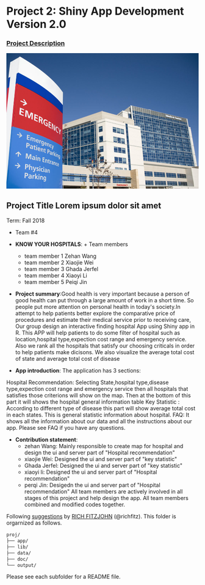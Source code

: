 # Project 2: Shiny App Development Version 2.0

### [Project Description](doc/project2_desc.md)

![screenshot](doc/Hospital.jpg)

## Project Title Lorem ipsum dolor sit amet
Term: Fall 2018

+ Team #4
+ **KNOW YOUR HOSPITALS**: + Team members
	+ team member 1 Zehan Wang
	+ team member 2 Xiaojie Wei
	+ team member 3 Ghada Jerfel
	+ team member 4 Xiaoyi Li
	+ team member 5 Peiqi Jin

+ **Project summary**:Good health is very important because a person of good health can put through a large amount of work in a short time. So people put more attention on personal health in today's society.In attempt to help patients better explore the comparative price of procedures and estimate their medical service prior to receiving care, Our group design an interactive finding hospital App using Shiny app in R. This APP will help patients to do some filter of hospital such as location,hospital type,expection cost range and emergency service. Also we rank all the hospitals that satisfy our choosing criticals in order to help patients make dicisons. We also visualize the average total cost of state and average total cost of disease

+ **App introduction**:
The application has 3 sections:

Hospital Recommendation: Selecting State,hospital type,disease type,expection cost range and emergency service then all hospitals that satisfies those criterions will show on the map. Then at the bottom of this part it will shows the hospital general information table 
Key Statistic : According to different type of disease this part will show average total cost in each states. This is general statistic information about hospital.
FAQ: It shows all the information about our data and all the instructions about our app. Please see FAQ if you have any questions.

+ **Contribution statement**: 
  + zehan Wang: Mainly responsible to create map for hospital and design the ui and server part of "Hospital recommendation"
  + xiaojie Wei: Designed the ui and server part of "key statistic"
  + Ghada Jerfel: Designed the ui and server part of "key statistic"
  + xiaoyi li: Designed the ui and server part of "Hospital recommendation"
  + perqi Jin: Desigedn the ui and server part of "Hospital recommendation"
All team members are actively involved in all stages of this project and help design the app. All team members combined and modified codes together.







Following [suggestions](http://nicercode.github.io/blog/2013-04-05-projects/) by [RICH FITZJOHN](http://nicercode.github.io/about/#Team) (@richfitz). This folder is orgarnized as follows.

```
proj/
├── app/
├── lib/
├── data/
├── doc/
└── output/
```

Please see each subfolder for a README file.

